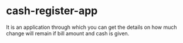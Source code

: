 # cash-register-app
It is an application through which you can get the details on how much change will remain if bill amount and cash is given.
